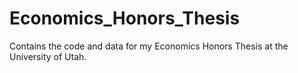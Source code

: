 # Economics_Honors_Thesis
Contains the code and data for my Economics Honors Thesis at the University of Utah.
